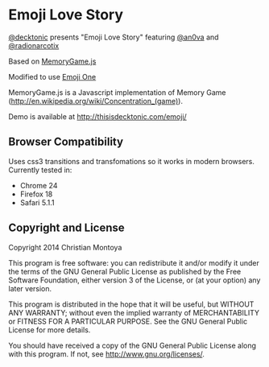 Emoji Love Story
=================

[@decktonic](http://twitter.com/decktonic) presents "Emoji Love Story" featuring [@an0va](http://twitter.com/an0va) and [@radionarcotix](http://twitter.com/radionarcotix)

Based on [MemoryGame.js](https://github.com/mark-rolich/MemoryGame.js)

Modified to use [Emoji One](http://www.emojione.com/)

MemoryGame.js is a Javascript implementation of Memory Game (http://en.wikipedia.org/wiki/Concentration_(game)).

Demo is available at http://thisisdecktonic.com/emoji/

Browser Compatibility
--------------------

Uses css3 transitions and transfomations so it works in modern browsers.
Currently tested in:

* Chrome 24
* Firefox 18
* Safari 5.1.1

Copyright and License
---------------------

Copyright 2014 Christian Montoya

This program is free software: you can redistribute it and/or modify
it under the terms of the GNU General Public License as published by
the Free Software Foundation, either version 3 of the License, or
(at your option) any later version.

This program is distributed in the hope that it will be useful,
but WITHOUT ANY WARRANTY; without even the implied warranty of
MERCHANTABILITY or FITNESS FOR A PARTICULAR PURPOSE.  See the
GNU General Public License for more details.

You should have received a copy of the GNU General Public License
along with this program.  If not, see <http://www.gnu.org/licenses/>.